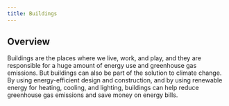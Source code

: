 ```yaml
---
title: Buildings
---
```


## Overview

Buildings are the places where we live, work, and play, and they are responsible for a huge amount of energy use and greenhouse gas emissions. But buildings can also be part of the solution to climate change. By using energy-efficient design and construction, and by using renewable energy for heating, cooling, and lighting, buildings can help reduce greenhouse gas emissions and save money on energy bills.